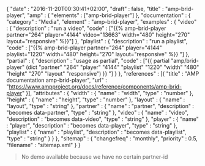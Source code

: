 {
    "date" : "2016-11-20T00:30:41+02:00",
    "draft" : false,
    "title" : "amp-brid-player",
    "amp" : {
        "elements" : ["amp-brid-player"]
    },
    "documentation" : {
        "category" : "Media",
        "element" : "amp-brid-player",
        "examples" : {
            "video" : {
              "description" : "run a video",
              "code" : ["{{% amp-brid-player partner=\"264\" player=\"4144\" video=\"13663\" width=\"480\" height=\"270\" layout=\"responsive\" %}}"]
            },
             "playlist" : {
               "description" : "run a playlist",
               "code" : ["{{% amp-brid-player partner=\"264\" player=\"4144\" playlist=\"1220\" width=\"480\" height=\"270\" layout=\"responsive\" %}} "]
             },
              "partial" : {
                "description" : "usage as partial",
                "code" : ["{{ partial \"amp/brid-player\" (dict \"partner\" \"264\" \"player\" \"4144\" \"playlist\" \"1220\" \"width\" \"480\" \"height\" \"270\" \"layout\" \"responsive\") }} "]
              }
        },
        "references" : [{
            "title" : "AMP documentation amp-brid-player",
            "url" : "https://www.ampproject.org/docs/reference/components/amp-brid-player"
        }],
        "attributes" : {
            "width" : {
               "name" : "width",
               "type" : "number"
            },
            "height" : {
               "name" : "height",
               "type" : "number"
            },
            "layout" : {
               "name" : "layout",
               "type" : "string"
            },
            "partner" : {
                "name" : "partner",
                "description" : "becomes data-partner",
                "type" : "string"
            },
            "video" : {
                "name" : "video",
                "description" : "becomes data-video",
                "type" : "string"
            },
            "player" : {
                "name" : "player",
                "description" : "becomes data-player",
                "type" : "string"
            },
            "playlist" : {
                "name" : "playlist",
                "description" : "becomes data-playlist",
                "type" : "string"
            }
        }
    },
    "sitemap" : {
      "changefreq" : "monthly",
      "priority" : 0.5,
      "filename" : "sitemap.xml"
    }
}

> No demo available because we have no certain partner-id